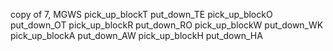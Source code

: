 copy of 7, MGWS
pick_up_blockT
put_down_TE
pick_up_blockO
put_down_OT
pick_up_blockR
put_down_RO
pick_up_blockW
put_down_WK
pick_up_blockA
put_down_AW
pick_up_blockH
put_down_HA